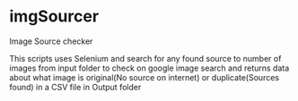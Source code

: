 # imgSourcer
Image Source checker

This scripts uses Selenium and search for any found source to number of images from input folder to check on google image search and returns data about what image is original(No source on internet) or duplicate(Sources found) in a CSV file in Output folder
